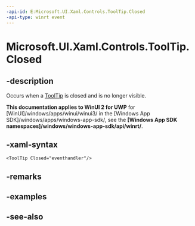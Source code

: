 ```yaml
---
-api-id: E:Microsoft.UI.Xaml.Controls.ToolTip.Closed
-api-type: winrt event
---
```


<!-- Event syntax
public event Windows.UI.Xaml.RoutedEventHandler Closed
-->

# Microsoft.UI.Xaml.Controls.ToolTip.Closed

## -description
Occurs when a [ToolTip](tooltip.md) is closed and is no longer visible.

**This documentation applies to WinUI 2 for UWP** for [WinUI]/windows/apps/winui/winui3/ in the [Windows App SDK]/windows/apps/windows-app-sdk/, see the **[Windows App SDK namespaces]/windows/windows-app-sdk/api/winrt/**.

## -xaml-syntax
```xaml
<ToolTip Closed="eventhandler"/>
```


## -remarks

## -examples

## -see-also
